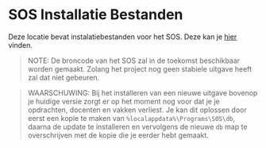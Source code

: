 # SOS Installatie Bestanden
Deze locatie bevat instalatiebestanden voor het SOS. Deze kan je [hier](https://IzKuipers/SchoolSystem-Release-Channel/releases) vinden.

> NOTE: De broncode van het SOS zal in de toekomst beschikbaar worden gemaakt. Zolang het project nog geen stabiele uitgave heeft zal dat niet gebeuren.

> WAARSCHUWING: Bij het installeren van een nieuwe uitgave bovenop je huidige versie zorgt er op het moment nog voor dat je je opdrachten, docenten en vakken verliest.
> Je kan dit oplossen door eerst een kopie te maken van `%localappdata%\Programs\SOS\db`, daarna de update te installeren en vervolgens de nieuwe `db` map te overschrijven met de kopie die je eerder hebt gemaakt.
